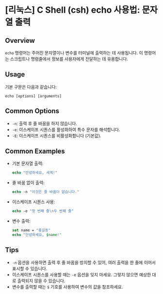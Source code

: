 # [리눅스] C Shell (csh) echo 사용법: 문자열 출력

## Overview
`echo` 명령어는 주어진 문자열이나 변수를 터미널에 출력하는 데 사용됩니다. 이 명령어는 스크립트나 명령줄에서 정보를 사용자에게 전달하는 데 유용합니다.

## Usage
기본 구문은 다음과 같습니다:
```
echo [options] [arguments]
```

## Common Options
- `-n`: 출력 후 줄 바꿈을 하지 않습니다.
- `-e`: 이스케이프 시퀀스를 활성화하여 특수 문자를 해석합니다.
- `-E`: 이스케이프 시퀀스를 비활성화합니다 (기본값).

## Common Examples
- 기본 문자열 출력:
  ```csh
  echo "안녕하세요, 세계!"
  ```
  
- 줄 바꿈 없이 출력:
  ```csh
  echo -n "이것은 줄 바꿈이 없습니다."
  ```

- 이스케이프 시퀀스 사용:
  ```csh
  echo -e "첫 번째 줄\n두 번째 줄"
  ```

- 변수 출력:
  ```csh
  set name = "홍길동"
  echo "안녕하세요, $name!"
  ```

## Tips
- `-n` 옵션을 사용하면 출력 후 줄 바꿈을 방지할 수 있어, 여러 출력을 한 줄에 이어서 표시할 수 있습니다.
- 이스케이프 시퀀스를 사용할 때는 `-e` 옵션을 잊지 마세요. 그렇지 않으면 예상한 대로 출력되지 않을 수 있습니다.
- 변수를 출력할 때는 `$` 기호를 사용하여 변수의 값을 참조하세요.